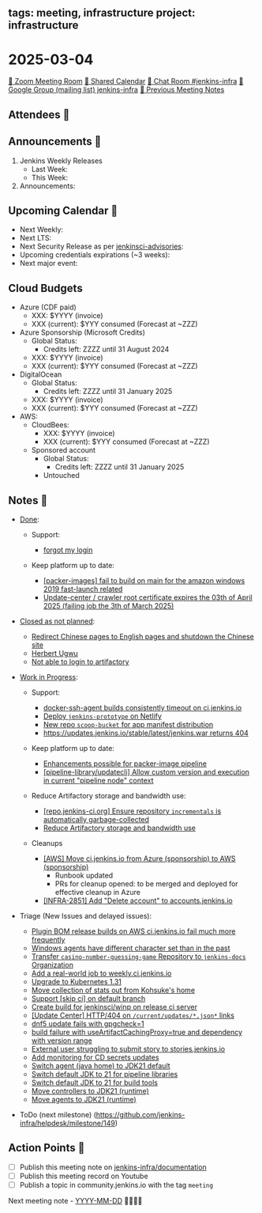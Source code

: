 tags: meeting, infrastructure
project: infrastructure
---
<!-- markdownlint-disable MD026-->

# 2025-03-04

[:movie_camera: Zoom Meeting Room](https://zoom.us/j/92454301214?pwd=aEVoUi9EanpaakN3L1ZxRlpDQk5Ddz09)
[:calendar: Shared Calendar](https://jenkins.io/event-calendar/)
[:speech_balloon: Chat Room #jenkins-infra](https://matrix.to/#/#jenkins-infra:matrix.org)
[:email: Google Group (mailing list) jenkins-infra](https://groups.google.com/g/jenkins-infra)
[🧠 Previous Meeting Notes](https://github.com/jenkins-infra/documentation/blob/main/meetings/2025-02-25.md)

## Attendees 👥

<!-- Handles are community.jenkins.io handles -->
<!--
* @dduportal (Damien Duportal)
* @jayfranco999 (Jay Reddy)
* @MarkEWaite (Mark Waite)
* @smerle33 (Stéphane Merle)
* @poddingue (Bruno Verachten)
* @kmartens27 (Kevin Martens)
* @hlemeur (Hervé Le Meur)
-->

## Announcements :loudspeaker:

1. Jenkins Weekly Releases
    * Last Week:
    * This Week:
2. Announcements:

## Upcoming Calendar 📆

* Next Weekly:
* Next LTS:
* Next Security Release as per [jenkinsci-advisories](https://groups.google.com/g/jenkinsci-advisories):
* Upcoming credentials expirations (~3 weeks):
* Next major event:

## Cloud Budgets

* Azure (CDF paid)
    * XXX: $YYYY (invoice)
    * XXX (current): $YYY consumed (Forecast at ~ZZZ)
* Azure Sponsorship (Microsoft Credits)
    * Global Status:
        * Credits left: ZZZZ until 31 August 2024
    * XXX: $YYYY (invoice)
    * XXX (current): $YYY consumed (Forecast at ~ZZZ)
* DigitalOcean
    * Global Status:
        * Credits left: ZZZZ until 31 January 2025
    * XXX: $YYYY (invoice)
    * XXX (current): $YYY consumed (Forecast at ~ZZZ)
* AWS:
    * CloudBees:
        * XXX: $YYYY (invoice)
        * XXX (current): $YYY consumed (Forecast at ~ZZZ)
    * Sponsored account
        * Global Status:
            * Credits left: ZZZZ until 31 January 2025
        * Untouched

## Notes :book:

* [Done](https://github.com/jenkins-infra/helpdesk/milestone/148?closed=1):
    * Support:
        * [forgot my login](https://github.com/jenkins-infra/helpdesk/issues/4566)
    
    * Keep platform up to date:
        * [[packer-images] fail to build on main for the amazon windows 2019 fast-launch related](https://github.com/jenkins-infra/helpdesk/issues/4565)
        * [Update-center / crawler root certificate expires the 03th of April 2025 (failing job the 3th of March 2025)](https://github.com/jenkins-infra/helpdesk/issues/4555)

* [Closed as not planned](https://github.com/jenkins-infra/helpdesk/milestone/148?closed=1):
    * [Redirect Chinese pages to English pages and shutdown the Chinese site](https://github.com/jenkins-infra/helpdesk/issues/3379)
    * [Herbert Ugwu](https://github.com/jenkins-infra/helpdesk/issues/4567)
    * [Not able to login to artifactory](https://github.com/jenkins-infra/helpdesk/issues/4560)

* [Work in Progress](https://github.com/jenkins-infra/helpdesk/milestone/148):
    * Support:
        * [docker-ssh-agent builds consistently timeout on ci.jenkins.io](https://github.com/jenkins-infra/helpdesk/issues/4557)
        * [Deploy `jenkins-prototype` on Netlify](https://github.com/jenkins-infra/helpdesk/issues/4498)
        * [New repo `scoop-bucket` for app manifest distribution](https://github.com/jenkins-infra/helpdesk/issues/4468)
        * [https://updates.jenkins.io/stable/latest/jenkins.war returns 404](https://github.com/jenkins-infra/helpdesk/issues/4561)

    * Keep platform up to date:
        * [Enhancements possible for packer-image pipeline](https://github.com/jenkins-infra/helpdesk/issues/4564)
        * [[pipeline-library/updatecli] Allow custom version and execution in current "pipeline node" context](https://github.com/jenkins-infra/helpdesk/issues/4539)
    
    * Reduce Artifactory storage and bandwidth use:
        * [[repo.jenkins-ci.org] Ensure repository `incrementals` is automatically garbage-collected](https://github.com/jenkins-infra/helpdesk/issues/4538)
        * [Reduce Artifactory storage and bandwidth use](https://github.com/jenkins-infra/helpdesk/issues/4533)

    * Cleanups
        * [[AWS] Move ci.jenkins.io from Azure (sponsorship) to AWS (sponsorship)](https://github.com/jenkins-infra/helpdesk/issues/4313)
            * Runbook updated
            * PRs for cleanup opened: to be merged and deployed for effective cleanup in Azure
        * [[INFRA-2851] Add "Delete account" to accounts.jenkins.io](https://github.com/jenkins-infra/helpdesk/issues/2413)

* Triage (New Issues and delayed issues):
  * [Plugin BOM release builds on AWS ci.jenkins.io fail much more frequently](https://github.com/jenkins-infra/helpdesk/issues/4569)
  * [Windows agents have different character set than in the past](https://github.com/jenkins-infra/helpdesk/issues/4568)
  * [Transfer `casino-number-guessing-game` Repository to `jenkins-docs` Organization](https://github.com/jenkins-infra/helpdesk/issues/4572)
  * [Add a real-world job to weekly.ci.jenkins.io](https://github.com/jenkins-infra/helpdesk/issues/4562)
  * [Upgrade to Kubernetes 1.31](https://github.com/jenkins-infra/helpdesk/issues/4546)
  * [Move collection of stats out from Kohsuke's home](https://github.com/jenkins-infra/helpdesk/issues/4512)
  * [Support [skip ci] on default branch](https://github.com/jenkins-infra/helpdesk/issues/4496)
  * [Create build for jenkinsci/winp on release ci server](https://github.com/jenkins-infra/helpdesk/issues/4469)
  * [[Update Center] HTTP/404 on `/current/updates/*.json*` links](https://github.com/jenkins-infra/helpdesk/issues/4432)
  * [dnf5 update fails with gpgcheck=1](https://github.com/jenkins-infra/helpdesk/issues/4429)
  * [build failure with useArtifactCachingProxy=true and dependency with version range](https://github.com/jenkins-infra/helpdesk/issues/4426)
  * [External user struggling to submit story to stories.jenkins.io](https://github.com/jenkins-infra/helpdesk/issues/4392)
  * [Add monitoring for CD secrets updates](https://github.com/jenkins-infra/helpdesk/issues/4383)
  * [Switch agent (java home) to JDK21 default](https://github.com/jenkins-infra/helpdesk/issues/4127)
  * [Switch default JDK to 21 for pipeline libraries](https://github.com/jenkins-infra/helpdesk/issues/4126)
  * [Switch default JDK to 21 for build tools](https://github.com/jenkins-infra/helpdesk/issues/4125)
  * [Move controllers to JDK21 (runtime)](https://github.com/jenkins-infra/helpdesk/issues/4123)
  * [Move agents to JDK21 (runtime)](https://github.com/jenkins-infra/helpdesk/issues/4121)


* ToDo (next milestone) (https://github.com/jenkins-infra/helpdesk/milestone/149)

## Action Points :muscle:

<!-- How To: https://github.com/jenkins-infra/runbooks/tree/main/meetings -->
* [ ] Publish this meeting note on [jenkins-infra/documentation](https://github.com/jenkins-infra/documentation) 
* [ ] Publish this meeting record on Youtube
* [ ] Publish a topic in community.jenkins.io with the tag `meeting`

Next meeting note - [YYYY-MM-DD](https://github.com/jenkins-infra/documentation/blob/main/meetings/YYYY-MM-DD.md) 
